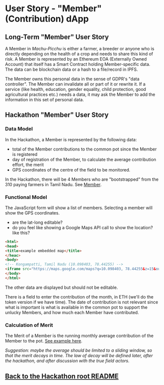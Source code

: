 # User Story - "Member" (Contribution) dApp
## Long-Term "Member" User Story
A Member in _Machu-Picchu_ is either a farmer, a breeder or anyone who is directly depending on the health of a crop and needs to share this kind of risk. A Member is represented by an Ethereum EOA (Externally Owned Account) that itself has a Smart Contract holding Member-specific data. The data can be blockchain data or a hash to a file/record in IPFS. 

The Member owns this personal data in the sense of GDPR's "data controller". The Member can invalidate all or part of it or rewrite it. If a service (like health, education, gender equality, child protection, good agricultural practices etc.) needs a data, it may ask the Member to add the information in this set of personal data.

## Hackathon "Member" User Story
### Data Model
In the Hackathon, a Member is represented by the following data:
* total of the Member contributions to the common pot since the Member is registered
* day of registration of the Member, to calculate the average contribution effort, the merit
* GPS coordinates of the centre of the field to be monitored.

In the Hackathon, there will be 4 Members who are "bootstrapped" from the 310 paying farmers in Tamil Nadu. See [Member](https://github.com/Machu-Pichu/Top-Level/tree/master/Bootcamp/ETHOnline#specs-of-the-simplistic-dapp).

### Functional Model
The JavaScript form will show a list of members. Selecting a member will show the GPS coordinates.
* are the lat-long editable?
* do you feel like showing a Google Maps API call to show the location? like this?
```html
<html>
<head>
<title>example embedded map</title>
</heac>
<body>
<!-- Kongampatti, Tamil Nadu (10.098403, 78.44255) -->
<iframe src="https://maps.google.com/maps?q=10.098403, 78.44255&z=15&output=embed" width="360" height="270" frameborder="0" style="border:0"></iframe>
</body>
</html>
```
The other data are displayed but should not be editable.

There is a field to enter the contribution of the month, in ETH (we'll do the token version if we have time). The date of contribution is not relevant since what is important is what is available in the common pot to support the unlucky Members, and how much each Member have contributed.

### Calculation of Merit
The Merit of a Member is the running monthly average contribution of the Member to the pot. [See example here](https://github.com/Machu-Pichu/Top-Level/blob/master/Bootcamp/ETHOnline/Farmer/20200923%20Example%20Merit.xlsx).

_Suggestion: maybe the average should be limited to a sliding window, so that the merit decays in time. The law of decay will be defined later, after the hackathon, and after discussion with the true field actors._

## [Back to the Hackathon root README](https://github.com/Machu-Pichu/Top-Level/blob/master/Bootcamp/ETHOnline/README.md)
